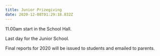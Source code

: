 ```yaml
---
title: Junior Prizegiving
date: 2020-12-08T01:29:18.832Z
---
```

11.00am start in the School Hall.

Last day for the Junior School.

Final reports for 2020 will be issued to students and emailed to parents.